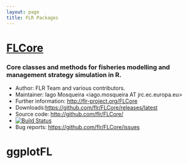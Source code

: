 ```yaml
---
layout: page
title: FLR Packages
---
```


# [FLCore](http://flr-project.org/FLCore)

### Core classes and methods for fisheries modelling and management strategy simulation in R.

- Author: FLR Team and various contributors.
- Maintainer: Iago Mosqueira <iago.mosqueira AT jrc.ec.europa.eu>
- Further information: <http://flr-project.org/FLCore>
- Downloads:<https://github.com/flr/FLCore/releases/latest>
- Source code: <http://github.com/flr/FLCore/>
- [![Build Status](https://travis-ci.org/flr/FLCore.svg?branch=master)](https://travis-ci.org/flr/FLCore)
- Bug reports: <https://github.com/flr/FLCore/issues>

# ggplotFL
